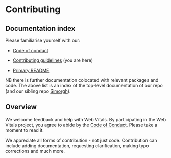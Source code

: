 # Contributing

## Documentation index

Please familiarise yourself with our:

- [Code of conduct](./.github/CODE_OF_CONDUCT.md)

- [Contributing guidelines](./CONTRIBUTING.md) (you are here)

- [Primary README](./README.md)


NB there is further documentation colocated with relevant packages and code. The above list is an index of the top-level documentation of our repo (and our sibling repo [Simorgh](https://github.com/bbc/simorgh)).

## Overview

We welcome feedback and help with Web Vitals. By participating in the Web Vitals project, you agree to abide by the [Code of Conduct](./.github/CODE_OF_CONDUCT.md). Please take a moment to read it.

We appreciate all forms of contribution - not just code. Contribution can include adding documentation, requesting clarification, making typo corrections and much more.

